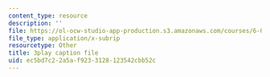 ```yaml
---
content_type: resource
description: ''
file: https://ol-ocw-studio-app-production.s3.amazonaws.com/courses/6-004-computation-structures-spring-2017/ec5bd7c22a5af9233128123542cbb52c_Teo5DweypWU.srt
file_type: application/x-subrip
resourcetype: Other
title: 3play caption file
uid: ec5bd7c2-2a5a-f923-3128-123542cbb52c
---
```

